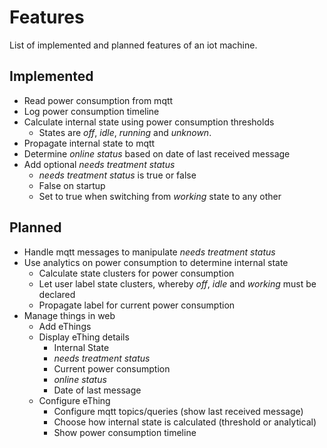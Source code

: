# Features

List of implemented and planned features of an iot machine.

## Implemented

* Read power consumption from mqtt
* Log power consumption timeline
* Calculate internal state using power consumption thresholds
  * States are _off_, _idle_, _running_ and _unknown_.
* Propagate internal state to mqtt
* Determine _online status_ based on date of last received message
* Add optional _needs treatment status_
  * _needs treatment status_ is true or false
  * False on startup
  * Set to true when switching from _working_ state to any other

## Planned

* Handle mqtt messages to manipulate _needs treatment status_
* Use analytics on power consumption to determine internal state
  * Calculate state clusters for power consumption
  * Let user label state clusters, whereby _off_, _idle_ and _working_ must be declared
  * Propagate label for current power consumption
* Manage things in web
  * Add eThings
  * Display eThing details
    * Internal State
    * _needs treatment status_
    * Current power consumption
    * _online status_
    * Date of last message
  * Configure eThing
    * Configure mqtt topics/queries (show last received message)
    * Choose how internal state is calculated (threshold or analytical)
    * Show power consumption timeline

